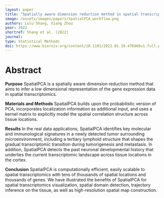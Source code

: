 ```yaml
---
layout: paper
title: "Spatially aware dimension reduction method in spatial transcriptomics"
image: /assets/images/papers/SpatialPCA_workflow.png
authors: Lulu Shang, Xiang Zhou
year: 2022
shortref: Shang et al. (2022) 
journal: 
type: Statistical Methods
doi: https://www.biorxiv.org/content/10.1101/2022.01.19.476966v1.full.pdf
---
```


# Abstract

**Purpose**
SpatialPCA is a spatially aware dimension reduction method that aims to infer a low dimensional representation of the gene expression data in spatial transcriptomics. 

**Materials and Methods**
SpatialPCA builds upon the probabilistic version of PCA, incorporates localization information as additional input, and uses a kernel matrix to explicitly model the spatial correlation structure across tissue locations.

**Results**
In the real data applications, SpatialPCA identifies key molecular and immunological signatures in a newly detected tumor surrounding microenvironment, including a tertiary lymphoid structure that shapes the gradual transcriptomic transition during tumorigenesis and metastasis. In addition, SpatialPCA detects the past neuronal developmental history that underlies the current transcriptomic landscape across tissue locations in the cortex.

**Conclusion**
SpatialPCA is computationally efficient, easily scalable to spatial transcriptomics with tens of thousands of spatial locations and thousands of genes. We have illustrated the benefits of SpatialPCA for spatial transcriptomics visualization, spatial domain detection, trajectory inference on the tissue, as well as high-resolution spatial map construction.
